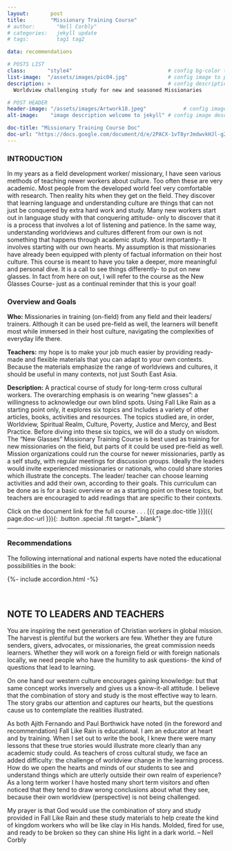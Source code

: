 ```yaml
---
layout:       post
title:        "Missionary Training Course"
# author:       "Nell Corbly"
# categories:   jekyll update
# tags:         tag1 tag2

data: recommendations

# POSTS LIST
class:       "style4"                               # config bg-color to post list card (1..6)
list-image:  "/assets/images/pic04.jpg"             # config image to post list card (1..6)
description: >                                      # config description to post list card
  Worldview challenging study for new and seasoned Missionaries

# POST HEADER
header-image: "/assets/images/Artwork18.jpeg"            # config image to post header
alt-image:    "image description welcome to jekyll" # config image description to alt att.

doc-title: "Missionary Training Course Doc"
doc-url: "https://docs.google.com/document/d/e/2PACX-1vT8yrJmdwvkHJl-g2Zk8YvroB96rN-OqKpEWTDANh8BwMROZUY5rR042_LWq8-XuOul4QiYYrNLwnkH/pub"
---
```

### INTRODUCTION

In my years as a field development worker/ missionary, I have seen various methods of teaching newer workers about culture. Too often these are very academic. Most people from the developed world feel very comfortable with research. Then reality hits when they get on the field.  They discover that learning language and understanding culture are things that can not just be conquered by extra hard work and study. Many new workers start out in language study with that conquering attitude- only to discover that it is a process that involves a lot of listening and patience. In the same way, understanding worldviews and cultures different from our own is not something that happens through academic study. Most importantly- It involves starting with our own hearts. My assumption is that missionaries have already been equipped with plenty of factual information on their host culture. This course is meant to have you take a deeper, more meaningful and personal dive. It is a call to see things differently- to put on new glasses. In fact from here on out, I will refer to the course as the New Glasses Course- just as a continual reminder that this is your goal!

### Overview and Goals
**Who:** Missionaries in training (on-field) from any field and their leaders/ trainers. Although it can be used pre-field as well, the learners will benefit most while immersed in their host culture, navigating the complexities of everyday life there. 

**Teachers:** my hope is to make your job much easier by providing ready-made and flexible materials that you can adapt to your own contexts. Because the materials emphasize the range of worldviews and cultures, it should be useful in many contexts, not just South East Asia.

**Description:** A practical course of study for long-term cross cultural workers. The overarching emphasis is on wearing “new glasses”: a willingness to acknowledge our own blind spots. Using Fall Like Rain as a starting point only, it explores six topics and Includes a variety of other articles, books, activities and resources. The topics studied are, in order, Worldview, Spiritual Realm, Culture, Poverty, Justice and Mercy, and Best Practice. Before diving into these six topics, we will do a study on wisdom. 
 The “New Glasses” Missionary Training Course is best used as training for new missionaries on the field, but parts of it could be used pre-field as well. Mission organizations could run the course for newer missionaries, partly as a self study, with regular meetings for discussion groups. Ideally the leaders would invite experienced missionaries or nationals, who could share stories which illustrate the concepts.  The leader/ teacher can choose learning activities and add their own, according to their goals. This curriculum can be done as is for a basic overview or as a starting point on these topics, but teachers are encouraged to add readings that are specific to their contexts.

Click on the document link for the full course . . .
[{{ page.doc-title }}]({{ page.doc-url }}){: .button .special .fit target="_blank"}

---

### **Recommendations**
The following international and national experts have noted the educational possibilities in the book:

{%- include accordion.html -%}

<br>

## **NOTE TO LEADERS AND TEACHERS**
You are inspiring the next generation of Christian workers in global mission. The harvest is plentiful but the workers are few. Whether they are future senders, givers, advocates, or missionaries, the great commission needs learners. Whether they will work on a foreign field or with foreign nationals locally, we need people who have the humility to ask questions- the kind of questions that lead to learning.

On one hand our western culture encourages gaining knowledge: but that same concept works inversely and gives us a know-it-all attitude. I believe that the combination of story and study is the most effective way to learn. The story grabs our attention and captures our hearts, but the questions cause us to contemplate the realities illustrated. 

As both Ajith Fernando and Paul Borthwick have noted (in the foreword and recommendation) Fall Like Rain is educational. I am an educator at heart and by training. When I set out to write the book, I knew there were many lessons that these true stories would illustrate more clearly than any academic study could. As teachers of cross cultural study, we face an added difficulty: the challenge of worldview change in the learning process. How do we open the hearts and minds of our students to see and understand things which are utterly outside their own realm of experience? As a long term worker I have hosted many short term visitors and often noticed that they tend to draw wrong conclusions about what they see, because their own worldview (perspective) is not being challenged. 

My prayer is that God would use the combination of story and study provided in Fall Like Rain and these study materials to help create the kind of kingdom workers who will be like clay in His hands. Molded, fired for use, and ready to be broken so they can shine His light in a dark world. – Nell Corbly
